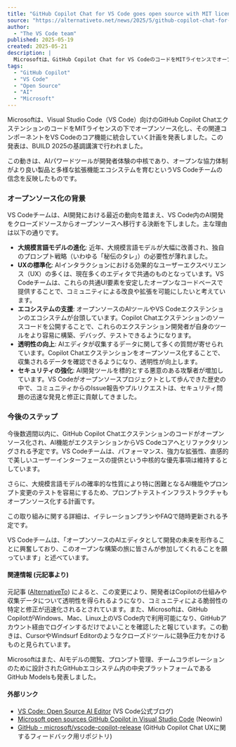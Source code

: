 ```yaml
---
title: "GitHub Copilot Chat for VS Code goes open source with MIT license and native integration"
source: "https://alternativeto.net/news/2025/5/github-copilot-chat-for-vs-code-goes-open-source-with-mit-license-and-native-integration/"
author:
  - "The VS Code team"
published: 2025-05-19
created: 2025-05-21
description: |
  Microsoftは、GitHub Copilot Chat for VS CodeのコードをMITライセンスでオープンソース化し、関連コンポーネントをVS Codeコアにリファクタリングする計画を発表しました。これは、AIを活用したツールが開発者体験の中核を成すという同社の信念と、オープンなコラボレーションがより良い製品と多様なエコシステムを育むという考えを反映したものです。
tags:
  - "GitHub Copilot"
  - "VS Code"
  - "Open Source"
  - "AI"
  - "Microsoft"
---
```


Microsoftは、Visual Studio Code（VS Code）向けのGitHub Copilot ChatエクステンションのコードをMITライセンスの下でオープンソース化し、その関連コンポーネントをVS Codeのコア機能に統合していく計画を発表しました。この発表は、BUILD 2025の基調講演で行われました。

この動きは、AIパワードツールが開発者体験の中核であり、オープンな協力体制がより良い製品と多様な拡張機能エコシステムを育むというVS Codeチームの信念を反映したものです。

### オープンソース化の背景

VS Codeチームは、AI開発における最近の動向を踏まえ、VS Code内のAI開発をクローズドソースからオープンソースへ移行する決断を下しました。主な理由は以下の通りです。

* **大規模言語モデルの進化**: 近年、大規模言語モデルが大幅に改善され、独自のプロンプト戦略（いわゆる「秘伝のタレ」）の必要性が薄れました。
* **UXの標準化**: AIインタラクションにおける効果的なユーザーエクスペリエンス（UX）の多くは、現在多くのエディタで共通のものとなっています。VS Codeチームは、これらの共通UI要素を安定したオープンなコードベースで提供することで、コミュニティによる改良や拡張を可能にしたいと考えています。
* **エコシステムの支援**: オープンソースのAIツールやVS Codeエクステンションのエコシステムが台頭しています。Copilot Chatエクステンションのソースコードを公開することで、これらのエクステンション開発者が自身のツールをより容易に構築、デバッグ、テストできるようになります。
* **透明性の向上**: AIエディタが収集するデータに関して多くの質問が寄せられています。Copilot Chatエクステンションをオープンソース化することで、収集されるデータを確認できるようになり、透明性が向上します。
* **セキュリティの強化**: AI開発ツールを標的とする悪意のある攻撃者が増加しています。VS Codeがオープンソースプロジェクトとして歩んできた歴史の中で、コミュニティからのIssue報告やプルリクエストは、セキュリティ問題の迅速な発見と修正に貢献してきました。

### 今後のステップ

今後数週間以内に、GitHub Copilot Chatエクステンションのコードがオープンソース化され、AI機能がエクステンションからVS Codeコアへとリファクタリングされる予定です。VS Codeチームは、パフォーマンス、強力な拡張性、直感的で美しいユーザーインターフェースの提供という中核的な優先事項は維持するとしています。

さらに、大規模言語モデルの確率的な性質により特に困難となるAI機能やプロンプト変更のテストを容易にするため、プロンプトテストインフラストラクチャもオープンソース化する計画です。

この取り組みに関する詳細は、イテレーションプランやFAQで随時更新される予定です。

VS Codeチームは、「オープンソースのAIエディタとして開発の未来を形作ることに興奮しており、このオープンな構築の旅に皆さんが参加してくれることを願っています」と述べています。

#### 関連情報 (元記事より)

元記事 ([AlternativeTo](https://alternativeto.net/news/2025/5/github-copilot-chat-for-vs-code-goes-open-source-with-mit-license-and-native-integration/)) によると、この変更により、開発者はCopilotの仕組みや収集データについて透明性を得られるようになり、コミュニティによる脆弱性の特定と修正が迅速化されるとされています。また、Microsoftは、GitHub CopilotがWindows、Mac、Linux上のVS Code内で利用可能になり、GitHubアカウント経由でログインするだけでよいことを確認したと報じています。この動きは、CursorやWindsurf Editorのようなクローズドツールに競争圧力をかけるものと見られています。

Microsoftはまた、AIモデルの閲覧、プロンプト管理、チームコラボレーションのために設計されたGitHubエコシステム内の中央プラットフォームであるGitHub Modelsも発表しました。

#### 外部リンク

* [VS Code: Open Source AI Editor](https://code.visualstudio.com/blogs/2025/05/19/openSourceAIEditor) (VS Code公式ブログ)
* [Microsoft open sources GitHub Copilot in Visual Studio Code](https://www.neowin.net/news/microsoft-open-sources-github-copilot-in-visual-studio-code/) (Neowin)
* [GitHub - microsoft/vscode-copilot-release](https://github.com/microsoft/vscode-copilot-release) (GitHub Copilot Chat UXに関するフィードバック用リポジトリ)
